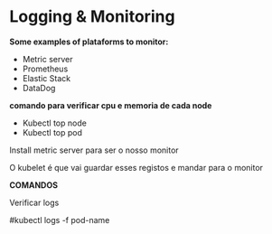 # Logging & Monitoring

**Some examples of plataforms to monitor:**
- Metric server
- Prometheus
- Elastic Stack
- DataDog

**comando para verificar cpu e memoria de cada node**
- Kubectl top node
- Kubectl top pod


Install metric server para ser o nosso monitor

O kubelet é que vai guardar esses registos e mandar para o monitor

**COMANDOS**

Verificar logs

#kubectl logs -f pod-name

